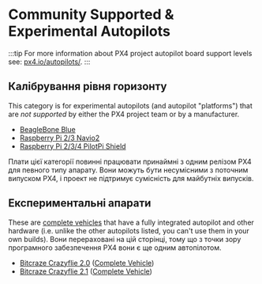 # Community Supported & Experimental Autopilots

:::tip
For more information about PX4 project autopilot board support levels see: [px4.io/autopilots/](https://px4.io/autopilots/).
:::

## Калібрування рівня горизонту

This category is for experimental autopilots (and autopilot "platforms") that are _not supported_ by either the PX4 project team or by a manufacturer.

- [BeagleBone Blue](../flight_controller/beaglebone_blue.md)
- [Raspberry Pi 2/3 Navio2](../flight_controller/raspberry_pi_navio2.md)
- [Raspberry Pi 2/3/4 PilotPi Shield](../flight_controller/raspberry_pi_pilotpi.md)

Плати цієї категорії повинні працювати принаймні з одним релізом PX4 для певного типу апарату.
Вони можуть бути несумісними з поточним випуском PX4, і проект не підтримує сумісність для майбутніх випусків.

## Експериментальні апарати

These are [complete vehicles](../complete_vehicles_mc/index.md) that have a fully integrated autopilot and other hardware (i.e. unlike the other autopilots listed, you can't use them in your own builds).
Вони перераховані на цій сторінці, тому що з точки зору програмного забезпечення PX4 вони є ще одним автопілотом.

- [Bitcraze Crazyflie 2.0](../complete_vehicles_mc/crazyflie2.md) ([Complete Vehicle](../complete_vehicles_mc/index.md))
- [Bitcraze Crazyflie 2.1](../complete_vehicles_mc/crazyflie21.md) ([Complete Vehicle](../complete_vehicles_mc/index.md))
